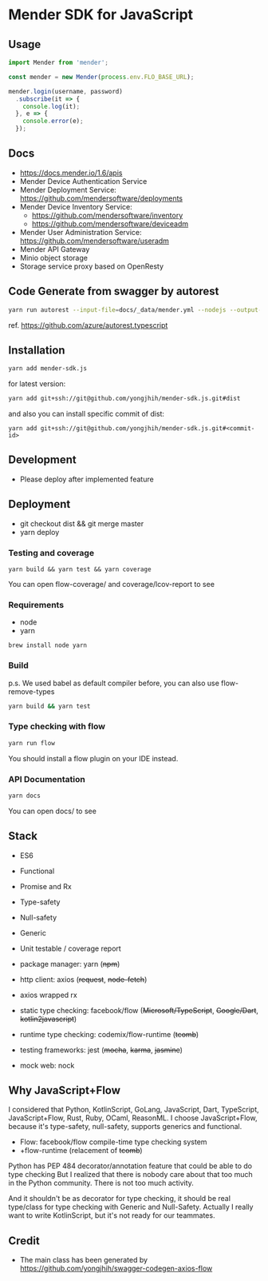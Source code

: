 # Mender SDK for JavaScript

## Usage


```js
import Mender from 'mender';

const mender = new Mender(process.env.FLO_BASE_URL);

mender.login(username, password)
  .subscribe(it => {
    console.log(it);
  }, e => {
    console.error(e);
  });
```

## Docs

* https://docs.mender.io/1.6/apis
* Mender Device Authentication Service
* Mender Deployment Service: https://github.com/mendersoftware/deployments
* Mender Device Inventory Service:
  - https://github.com/mendersoftware/inventory
  - https://github.com/mendersoftware/deviceadm
* Mender User Administration Service: https://github.com/mendersoftware/useradm
* Mender API Gateway
* Minio object storage
* Storage service proxy based on OpenResty

## Code Generate from swagger by autorest


```sh
yarn run autorest --input-file=docs/_data/mender.yml --nodejs --output-folder=autorest
```

ref. https://github.com/azure/autorest.typescript

## Installation

```sh
yarn add mender-sdk.js
```

for latest version:

```sh
yarn add git+ssh://git@github.com/yongjhih/mender-sdk.js.git#dist
```

and also you can install specific commit of dist:

```
yarn add git+ssh://git@github.com/yongjhih/mender-sdk.js.git#<commit-id>
```


## Development

* Please deploy after implemented feature

## Deployment

* git checkout dist && git merge master
* yarn deploy

### Testing and coverage

```
yarn build && yarn test && yarn coverage
```

You can open flow-coverage/ and coverage/lcov-report to see

### Requirements

* node
* yarn

```
brew install node yarn
```

### Build

p.s. We used babel as default compiler before, you can also use flow-remove-types

```sh
yarn build && yarn test
```

### Type checking with flow

```sh
yarn run flow
```

You should install a flow plugin on your IDE instead.

### API Documentation

```sh
yarn docs
```

You can open docs/ to see

## Stack

* ES6
* Functional
* Promise and Rx

* Type-safety
* Null-safety
* Generic
* Unit testable / coverage report

* package manager: yarn (~~npm~~)
* http client: axios (~~request~~, ~~node-fetch~~)
* axios wrapped rx
* static type checking: facebook/flow (~~Microsoft/TypeScript~~, ~~Google/Dart~~, ~~kotlin2javascript~~)
* runtime type checking: codemix/flow-runtime (~~tcomb~~)
* testing frameworks: jest (~~mocha~~, ~~karma~~, ~~jasmine~~)
* mock web: nock

## Why JavaScript+Flow

I considered that Python, KotlinScript, GoLang, JavaScript, Dart, TypeScript, JavaScript+Flow, Rust, Ruby, OCaml, ReasonML.
I choose JavaScript+Flow, because it's type-safety, null-safety, supports generics and functional.

* Flow: facebook/flow compile-time type checking system
* +flow-runtime (relacement of ~~tcomb~~)

Python has PEP 484 decorator/annotation feature that could be able to do type checking
But I realized that there is nobody care about that too much in the Python community.
There is not too much activity.

And it shouldn't be as decorator for type checking, it should be real type/class for type checking with Generic and Null-Safety.
Actually I really want to write KotlinScript, but it's not ready for our teammates.

## Credit

* The main class has been generated by https://github.com/yongjhih/swagger-codegen-axios-flow
